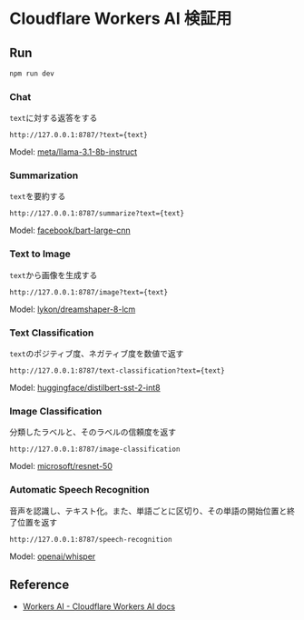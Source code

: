 # Cloudflare Workers AI 検証用

## Run

```sh
npm run dev
```

### Chat

`text`に対する返答をする

```
http://127.0.0.1:8787/?text={text}
```

Model: [meta/llama-3.1-8b-instruct](https://developers.cloudflare.com/workers-ai/models/meta-llama-3-8b-instruct/)

### Summarization

`text`を要約する

```
http://127.0.0.1:8787/summarize?text={text}
```

Model: [facebook/bart-large-cnn](https://developers.cloudflare.com/workers-ai/models/bart-large-cnn/)

### Text to Image

`text`から画像を生成する

```
http://127.0.0.1:8787/image?text={text}
```

Model: [lykon/dreamshaper-8-lcm](https://developers.cloudflare.com/workers-ai/models/dreamshaper-8-lcm/)

### Text Classification

`text`のポジティブ度、ネガティブ度を数値で返す

```
http://127.0.0.1:8787/text-classification?text={text}
```

Model: [huggingface/distilbert-sst-2-int8](https://developers.cloudflare.com/workers-ai/models/distilbert-sst-2-int8/)

### Image Classification

分類したラベルと、そのラベルの信頼度を返す

```
http://127.0.0.1:8787/image-classification
```

Model: [microsoft/resnet-50](https://developers.cloudflare.com/workers-ai/models/resnet-50/)

### Automatic Speech Recognition

音声を認識し、テキスト化。また、単語ごとに区切り、その単語の開始位置と終了位置を返す

```
http://127.0.0.1:8787/speech-recognition
```

Model: [openai/whisper](https://developers.cloudflare.com/workers-ai/models/whisper/)

## Reference

- [Workers AI - Cloudflare Workers AI docs](https://developers.cloudflare.com/workers-ai/)
